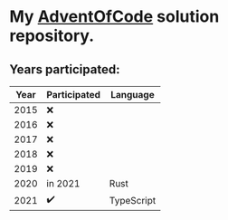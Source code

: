 # My [AdventOfCode](https://adventofcode.com/) solution repository.

## Years participated:

| Year | Participated       | Language   |
| ---- | ------------------ | ---------- |
| 2015 | :x:                |            |
| 2016 | :x:                |            |
| 2017 | :x:                |            |
| 2018 | :x:                |            |
| 2019 | :x:                |            |
| 2020 | in 2021            | Rust       |
| 2021 | :heavy_check_mark: | TypeScript |
